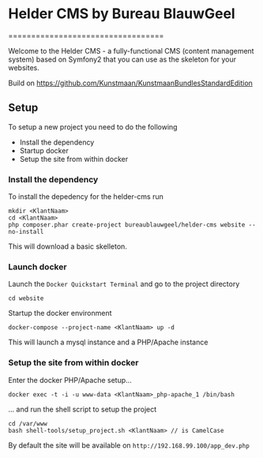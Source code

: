 # Helder CMS by Bureau BlauwGeel
==================================

Welcome to the Helder CMS - 
a fully-functional CMS (content management system) based on Symfony2 that you can use as the skeleton for your websites.

Build on https://github.com/Kunstmaan/KunstmaanBundlesStandardEdition

## Setup

To setup a new project you need to do the following

- Install the dependency
- Startup docker
- Setup the site from within docker


### Install the dependency

To install the depedency for the helder-cms run 

```
mkdir <KlantNaam>
cd <KlantNaam>
php composer.phar create-project bureaublauwgeel/helder-cms website --no-install
```

This will download a basic skelleton.

### Launch docker

Launch the ```Docker Quickstart Terminal``` and go to the project directory

```
cd website
```

Startup the docker environment

```
docker-compose --project-name <KlantNaam> up -d
```

This will launch a mysql instance and a PHP/Apache instance

### Setup the site from within docker

Enter the docker PHP/Apache setup...
 
```
docker exec -t -i -u www-data <KlantNaam>_php-apache_1 /bin/bash
```
  
... and run the shell script to setup the project

```
cd /var/www
bash shell-tools/setup_project.sh <KlantNaam> // is CamelCase
```

By default the site will be available on ```http://192.168.99.100/app_dev.php```
